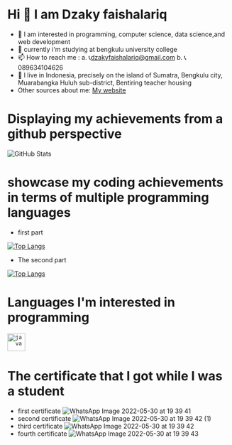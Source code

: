 # Hi 👋 I am Dzaky faishalariq

- 👀 I am interested in programming, computer science, data science,and web development
- 🌱 currently i'm studying at bengkulu university college
- 📫 How to reach me :
  a. 📞dzakyfaishalariq@gmail.com
  b. 📞089634104626
- 📖 I live in Indonesia, precisely on the island of Sumatra, Bengkulu city, Muarabangka Huluh sub-district, Bentiring teacher housing
- Other sources about me:
  [My website](https://dzaky-islam.blogspot.com/)

# Displaying my achievements from a github perspective

![GitHub Stats](https://github-readme-stats.vercel.app/api?username=dzakyfaishalariq&theme=radical)

# showcase my coding achievements in terms of multiple programming languages

- first part

[![Top Langs](https://github-readme-stats.vercel.app/api/top-langs/?username=dzakyfaishalariq&layout=compact)](https://github.com/anuraghazra/github-readme-stats)

- The second part

[![Top Langs](https://github-readme-stats.vercel.app/api/top-langs/?username=dzakyfaishalariq&exclude_repo=github-readme-stats,anuraghazra.github.io)](https://github.com/anuraghazra/github-readme-stats)

# Languages I'm interested in programming

<code><img src="https://www.vectorlogo.zone/logos/w3_html5/w3_html5-icon.svg" alt="java" width="40" height="40"/></code>

# The certificate that I got while I was a student

- first certificate
  ![WhatsApp Image 2022-05-30 at 19 39 41](https://user-images.githubusercontent.com/84628553/170994805-d6bbad30-4264-42bb-add0-20e8cbe533de.jpeg)
- second certificate
  ![WhatsApp Image 2022-05-30 at 19 39 42 (1)](https://user-images.githubusercontent.com/84628553/170994826-9cbbf52d-2904-4204-bcc2-91cfc8ad1475.jpeg)
- third certificate
  ![WhatsApp Image 2022-05-30 at 19 39 42](https://user-images.githubusercontent.com/84628553/170994831-23d9f7fe-f90a-46b4-9daf-1ae35e8da7c6.jpeg)
- fourth certificate
  ![WhatsApp Image 2022-05-30 at 19 39 43](https://user-images.githubusercontent.com/84628553/170994836-09ca9746-5a2f-4191-ad04-4db97043af7b.jpeg)
